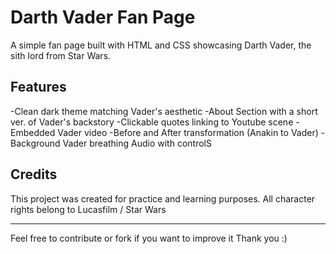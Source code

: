 # Darth Vader Fan Page
A simple fan page built with HTML and CSS showcasing Darth Vader, the sith lord from Star Wars.

## Features

-Clean dark theme matching Vader's aesthetic
-About Section with a short ver. of Vader's backstory
-Clickable quotes linking to Youtube scene
-Embedded Vader video
-Before and After transformation (Anakin to Vader)
-Background Vader breathing Audio with controlS

## Credits
This project was created for practice and learning purposes.
All character rights belong to Lucasfilm / Star Wars

---

Feel free to contribute or fork if you want to improve it
Thank you :)
